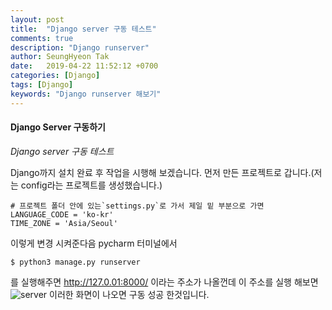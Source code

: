 ```yaml
---
layout: post
title:  "Django server 구동 테스트"
comments: true
description: "Django runserver"
author: SeungHyeon Tak
date:   2019-04-22 11:52:12 +0700
categories: [Django]
tags: [Django]
keywords: "Django runserver 해보기"
---
```

#### Django Server 구동하기
*Django server 구동 테스트*

Django까지 설치 완료 후 작업을 시행해 보겠습니다.
먼저 만든 프로젝트로 갑니다.(저는 config라는 프로젝트를 생성했습니다.)

```
# 프로젝트 폴더 안에 있는`settings.py`로 가서 제일 밑 부분으로 가면
LANGUAGE_CODE = 'ko-kr'
TIME_ZONE = 'Asia/Seoul'
```

이렇게 변경 시켜준다음
pycharm 터미널에서

```
$ python3 manage.py runserver
```

를 실행해주면 <http://127.0.01:8000/> 이라는 주소가 나올껀데
이 주소를 실행 해보면
![server](https://user-images.githubusercontent.com/46446165/57067357-b62c4a80-6d09-11e9-8ee5-851ecedeb35e.png)
이러한 화면이 나오면 구동 성공 한것입니다.
